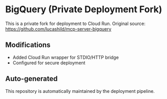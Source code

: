 # BigQuery (Private Deployment Fork)

This is a private fork for deployment to Cloud Run.
Original source: https://github.com/lucashild/mcp-server-bigquery

## Modifications
- Added Cloud Run wrapper for STDIO/HTTP bridge
- Configured for secure deployment

## Auto-generated
This repository is automatically maintained by the deployment pipeline.
